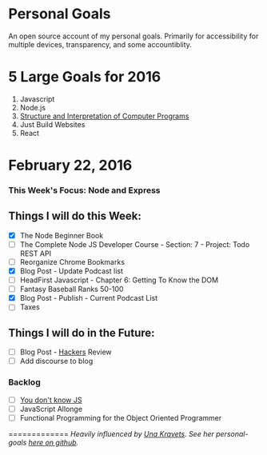 # Personal Goals

An open source account of my personal goals. Primarily for accessibility for multiple devices, transparency, and some accountiblity.

# 5 Large Goals for 2016

1. Javascript
2. Node.js
3. [Structure and Interpretation of Computer Programs](https://mitpress.mit.edu/sicp/)
4. Just Build Websites
5. React

# February 22, 2016 

### This Week's Focus: Node and Express


## Things I will do this Week:

- [x] The Node Beginner Book
- [ ] The Complete Node JS Developer Course - Section: 7 - Project: Todo REST API
- [ ] Reorganize Chrome Bookmarks
- [x] Blog Post - Update Podcast list
- [ ] HeadFirst Javascript - Chapter 6: Getting To Know the DOM
- [ ] Fantasy Baseball Ranks 50-100
- [x] Blog Post - Publish - Current Podcast List
- [ ] Taxes

## Things I will do in the Future: 

- [ ] Blog Post -
[Hackers](http://www.amazon.com/Hackers-Computer-Revolution-Anniversary-Edition/dp/1449388396) Review
- [ ] Add discourse to blog

### Backlog

- [ ] [You don't know JS](https://github.com/getify/You-Dont-Know-JS)
- [ ] JavaScript Allonge 
- [ ] Functional Programming for the Object Oriented Programmer

=============
*Heavily influenced by [Una Kravets](http://unakravets.com/). See her personal-goals [here on github](https://github.com/una/personal-goals).*
